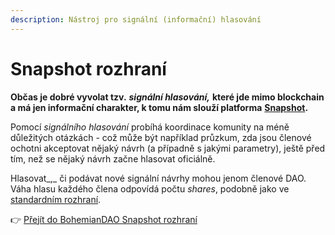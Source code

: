 ```yaml
---
description: Nástroj pro signální (informační) hlasování
---
```


# Snapshot rozhraní

**Občas je dobré vyvolat tzv.** _**signální hlasování,**_ **které jde mimo blockchain a má jen informační charakter, k tomu nám slouží platforma** [**Snapshot**](http://snapshot.org/)**.**

Pomocí _signálního hlasování_ probíhá koordinace komunity na méně důležitých otázkách - což může být například průzkum, zda jsou členové ochotni akceptovat nějaký návrh \(a případně s jakými parametry\), ještě před tím, než se nějaký návrh začne hlasovat oficiálně.

Hlasovat_,_ či podávat nové signální návrhy mohou jenom členové DAO. Váha hlasu každého člena odpovídá počtu _shares_, podobně jako ve [standardním rozhraní](dao-rozhrani.md).

👉 [Přejít do BohemianDAO Snapshot rozhraní](https://snapshot.org/#/bohemiandao.eth)



